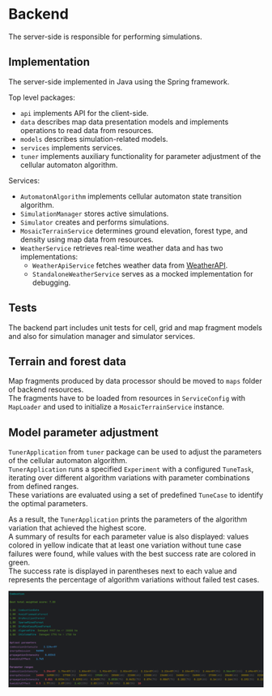 # Backend

The server-side is responsible for performing simulations.

## Implementation

The server-side implemented in Java using the Spring framework.

Top level packages:

- `api` implements API for the client-side.
- `data` describes map data presentation models and implements operations to read data from
  resources.
- `models` describes simulation-related models.
- `services` implements services.
- `tuner` implements auxiliary functionality for parameter adjustment of the cellular automaton
  algorithm.

Services:

- `AutomatonAlgorithm` implements cellular automaton state transition algorithm.
- `SimulationManager` stores active simulations.
- `Simulator` creates and performs simulations.
- `MosaicTerrainService` determines ground elevation, forest type, and density using map data from
  resources.
- `WeatherService` retrieves real-time weather data and has two implementations:
    - `WeatherApiService` fetches weather data from [WeatherAPI](https://www.weatherapi.com/).
    - `StandaloneWeatherService` serves as a mocked implementation for debugging.

## Tests

The backend part includes unit tests for cell, grid and map fragment models
and also for simulation manager and simulator services.

## Terrain and forest data

Map fragments produced by data processor should be moved to `maps` folder of backend resources.  
The fragments have to be loaded from resources in `ServiceConfig` with `MapLoader` and used to
initialize a `MosaicTerrainService` instance.

## Model parameter adjustment

`TunerApplication` from `tuner` package can be used to adjust
the parameters of the cellular automaton algorithm.  
`TunerApplication` runs a specified `Experiment` with a configured `TuneTask`,
iterating over different algorithm variations with parameter combinations from defined ranges.  
These variations are evaluated using a set of predefined `TuneCase` to identify the optimal
parameters.

As a result, the `TunerApplication` prints the parameters of the algorithm variation
that achieved the highest score.  
A summary of results for each parameter value is also displayed:
values colored in yellow indicate that at least one variation without tune case failures were found,
while values with the best success rate are colored in green.  
The success rate is displayed in parentheses next to each value
and represents the percentage of algorithm variations without failed test cases.

![Tuner](../img/tuner.png)
